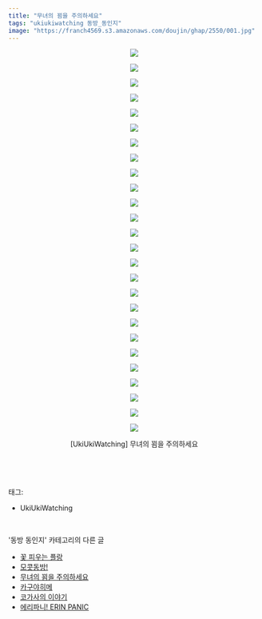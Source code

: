 ```yaml
---
title: "무녀의 꾐을 주의하세요"
tags: "ukiukiwatching 동방_동인지"
image: "https://franch4569.s3.amazonaws.com/doujin/ghap/2550/001.jpg"
---
```

<div class="article">
<p style="text-align: center; clear: none; float: none;"><img src="{{ site.imgserver2 }}/ghap/2550/001.jpg"/></p>
<p style="text-align: center; clear: none; float: none;"><img src="{{ site.imgserver2 }}/ghap/2550/002.jpg"/></p>
<p style="text-align: center; clear: none; float: none;"><img src="{{ site.imgserver2 }}/ghap/2550/003.jpg"/></p>
<p style="text-align: center; clear: none; float: none;"><img src="{{ site.imgserver2 }}/ghap/2550/004.jpg"/></p>
<p style="text-align: center; clear: none; float: none;"><img src="{{ site.imgserver2 }}/ghap/2550/005.jpg"/></p>
<p style="text-align: center; clear: none; float: none;"><img src="{{ site.imgserver2 }}/ghap/2550/006.jpg"/></p>
<p style="text-align: center; clear: none; float: none;"><img src="{{ site.imgserver2 }}/ghap/2550/007.jpg"/></p>
<p style="text-align: center; clear: none; float: none;"><img src="{{ site.imgserver2 }}/ghap/2550/008.jpg"/></p>
<p style="text-align: center; clear: none; float: none;"><img src="{{ site.imgserver2 }}/ghap/2550/009.jpg"/></p>
<p style="text-align: center; clear: none; float: none;"><img src="{{ site.imgserver2 }}/ghap/2550/010.jpg"/></p>
<p style="text-align: center; clear: none; float: none;"><img src="{{ site.imgserver2 }}/ghap/2550/011.jpg"/></p>
<p style="text-align: center; clear: none; float: none;"><img src="{{ site.imgserver2 }}/ghap/2550/012.jpg"/></p>
<p style="text-align: center; clear: none; float: none;"><img src="{{ site.imgserver2 }}/ghap/2550/013.jpg"/></p>
<p style="text-align: center; clear: none; float: none;"><img src="{{ site.imgserver2 }}/ghap/2550/014.jpg"/></p>
<p style="text-align: center; clear: none; float: none;"><img src="{{ site.imgserver2 }}/ghap/2550/015.jpg"/></p>
<p style="text-align: center; clear: none; float: none;"><img src="{{ site.imgserver2 }}/ghap/2550/016.jpg"/></p>
<p style="text-align: center; clear: none; float: none;"><img src="{{ site.imgserver2 }}/ghap/2550/017.jpg"/></p>
<p style="text-align: center; clear: none; float: none;"><img src="{{ site.imgserver2 }}/ghap/2550/018.jpg"/></p>
<p style="text-align: center; clear: none; float: none;"><img src="{{ site.imgserver2 }}/ghap/2550/019.jpg"/></p>
<p style="text-align: center; clear: none; float: none;"><img src="{{ site.imgserver2 }}/ghap/2550/020.jpg"/></p>
<p style="text-align: center; clear: none; float: none;"><img src="{{ site.imgserver2 }}/ghap/2550/021.jpg"/></p>
<p style="text-align: center; clear: none; float: none;"><img src="{{ site.imgserver2 }}/ghap/2550/022.jpg"/></p>
<p style="text-align: center; clear: none; float: none;"><img src="{{ site.imgserver2 }}/ghap/2550/023.jpg"/></p>
<p style="text-align: center; clear: none; float: none;"><img src="{{ site.imgserver2 }}/ghap/2550/024.jpg"/></p>
<p style="text-align: center; clear: none; float: none;"><img src="{{ site.imgserver2 }}/ghap/2550/025.jpg"/></p>
<p style="text-align: center; clear: none; float: none;"><img src="{{ site.imgserver2 }}/ghap/2550/026.jpg"/></p>
<p style="text-align: center; clear: none; float: none;">[UkiUkiWatching] 무녀의 꾐을 주의하세요</p>
<p><br/></p>
</div><br/>
<div class="tagTrail">
<p>태그: </p>
<ul>
<li>UkiUkiWatching</li>
</ul>
</div><br/>
<div class="another">
<p>'동방 동인지' 카테고리의 다른 글</p>
<ul>
<li><a href="/ghap_2552">꽃 피우는 플랑</a></li>
<li><a href="/ghap_2551">모콧동방!</a></li>
<li><a href="/ghap_2550">무녀의 꾐을 주의하세요</a></li>
<li><a href="/ghap_2549">카구야히메</a></li>
<li><a href="/ghap_2548">코가사의 이야기</a></li>
<li><a href="/ghap_2547">에리파니! ERIN PANIC</a></li>
</ul>
</div><br/>
<div class="cb_module cb_fluid">
<div class="cb_wrt cb_profile">
</div><!-- commentList close -->
</div><br/>
